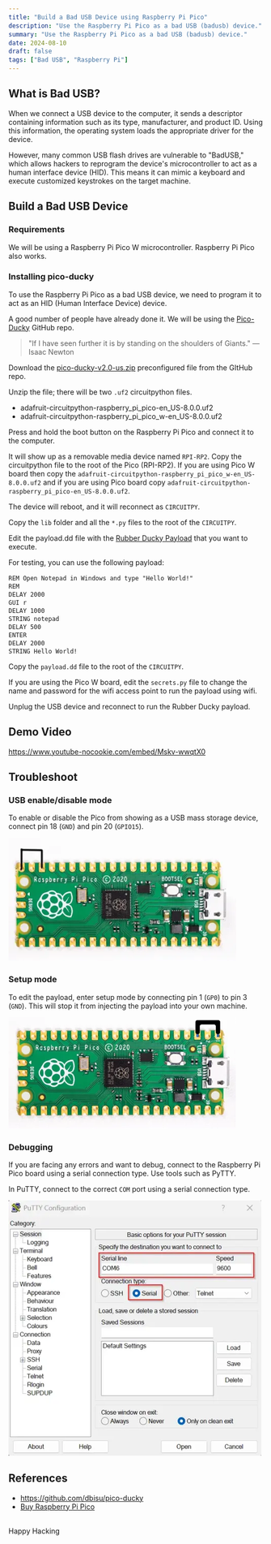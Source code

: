 ```yaml
---
title: "Build a Bad USB Device using Raspberry Pi Pico"
description: "Use the Raspberry Pi Pico as a bad USB (badusb) device."
summary: "Use the Raspberry Pi Pico as a bad USB (badusb) device."
date: 2024-08-10
draft: false
tags: ["Bad USB", "Raspberry Pi"]
---
```


## What is Bad USB?

When we connect a USB device to the computer, it sends a descriptor containing information such as its type, manufacturer, and product ID. Using this information, the operating system loads the appropriate driver for the device.

However, many common USB flash drives are vulnerable to "BadUSB," which allows hackers to reprogram the device's microcontroller to act as a human interface device (HID). This means it can mimic a keyboard and execute customized keystrokes on the target machine.

## Build a Bad USB Device

### Requirements

We will be using a Raspberry Pi Pico W microcontroller. Raspberry Pi Pico also works.

### Installing pico-ducky

To use the Raspberry Pi Pico as a bad USB device, we need to program it to act as an HID (Human Interface Device) device.

A good number of people have already done it. We will be using the [Pico-Ducky](https://github.com/dbisu/pico-ducky) GitHub repo.

> "If I have seen further it is by standing on the shoulders of Giants."
— Isaac Newton

Download the [pico-ducky-v2.0-us.zip](https://github.com/dbisu/pico-ducky/releases/download/v2.0/pico-ducky-v2.0-us.zip) preconfigured file from the GItHub repo.

Unzip the file; there will be two `.uf2` circuitpython files.
- adafruit-circuitpython-raspberry_pi_pico-en_US-8.0.0.uf2
- adafruit-circuitpython-raspberry_pi_pico_w-en_US-8.0.0.uf2

Press and hold the boot button on the Raspberry Pi Pico and connect it to the computer.

It will show up as a removable media device named `RPI-RP2`.
Copy the circuitpython file to the root of the Pico (RPI-RP2).
If you are using Pico W board then copy the `adafruit-circuitpython-raspberry_pi_pico_w-en_US-8.0.0.uf2` and if you are using Pico board copy `adafruit-circuitpython-raspberry_pi_pico-en_US-8.0.0.uf2`.

The device will reboot, and it will reconnect as `CIRCUITPY`.

Copy the `lib` folder and all the `*.py` files to the root of the `CIRCUITPY`.

Edit the payload.dd file with the [Rubber Ducky Payload](https://github.com/hak5/usbrubberducky-payloads) that you want to execute.

For testing, you can use the following payload:
```
REM Open Notepad in Windows and type "Hello World!"
REM
DELAY 2000
GUI r
DELAY 1000
STRING notepad
DELAY 500
ENTER
DELAY 2000
STRING Hello World!
```
Copy the `payload.dd` file to the root of the `CIRCUITPY`.

If you are using the Pico W board, edit the `secrets.py` file to change the name and password for the wifi access point to run the payload using wifi.

Unplug the USB device and reconnect to run the Rubber Ducky payload.

## Demo Video

https://www.youtube-nocookie.com/embed/Mskv-wwqtX0

## Troubleshoot

### USB enable/disable mode

To enable or disable the Pico from showing as a USB mass storage device, connect pin 18 (`GND`) and pin 20 (`GPIO15`).

![USB enable or disable mode](images/usb-enable-or-disable-mode.webp#center)

### Setup mode

To edit the payload, enter setup mode by connecting pin 1 (`GP0`) to pin 3 (`GND`).
This will stop it from injecting the payload into your own machine.

![setup mode](images/setup-mode.webp#center)

### Debugging

If you are facing any errors and want to debug, connect to the Raspberry Pi Pico board using a serial connection type. Use tools such as PyTTY.

In PuTTY, connect to the correct `COM` port using a serial connection type.

![PuTTY serial port connection](images/putty-connect-pico-board.webp#center)

## References
- https://github.com/dbisu/pico-ducky
- [Buy Raspberry Pi Pico](https://www.raspberrypi.com/products/raspberry-pi-pico/#:~:text=Buy%20Raspberry%20Pi%20Pico%20series)

<br>
Happy Hacking
